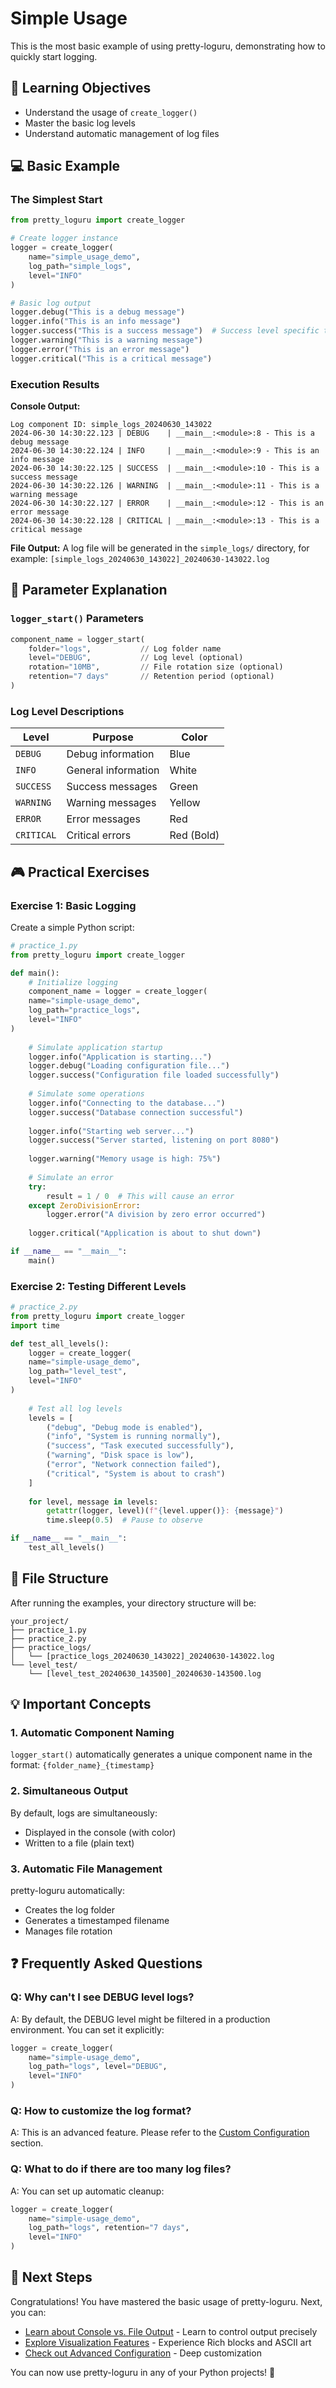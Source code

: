 # Simple Usage

This is the most basic example of using pretty-loguru, demonstrating how to quickly start logging.

## 🎯 Learning Objectives

- Understand the usage of `create_logger()`
- Master the basic log levels
- Understand automatic management of log files

## 💻 Basic Example

### The Simplest Start

```python
from pretty_loguru import create_logger

# Create logger instance
logger = create_logger(
    name="simple_usage_demo",
    log_path="simple_logs",
    level="INFO"
)

# Basic log output
logger.debug("This is a debug message")
logger.info("This is an info message")
logger.success("This is a success message")  # Success level specific to pretty-loguru
logger.warning("This is a warning message")
logger.error("This is an error message")
logger.critical("This is a critical message")
```

### Execution Results

**Console Output:**
```
Log component ID: simple_logs_20240630_143022
2024-06-30 14:30:22.123 | DEBUG    | __main__:<module>:8 - This is a debug message
2024-06-30 14:30:22.124 | INFO     | __main__:<module>:9 - This is an info message
2024-06-30 14:30:22.125 | SUCCESS  | __main__:<module>:10 - This is a success message
2024-06-30 14:30:22.126 | WARNING  | __main__:<module>:11 - This is a warning message
2024-06-30 14:30:22.127 | ERROR    | __main__:<module>:12 - This is an error message
2024-06-30 14:30:22.128 | CRITICAL | __main__:<module>:13 - This is a critical message
```

**File Output:**
A log file will be generated in the `simple_logs/` directory, for example:
`[simple_logs_20240630_143022]_20240630-143022.log`

## 🔧 Parameter Explanation

### `logger_start()` Parameters

```python
component_name = logger_start(
    folder="logs",           // Log folder name
    level="DEBUG",           // Log level (optional)
    rotation="10MB",         // File rotation size (optional)
    retention="7 days"       // Retention period (optional)
)
```

### Log Level Descriptions

| Level    | Purpose                  | Color      |
|----------|--------------------------|------------|
| `DEBUG`  | Debug information        | Blue       |
| `INFO`   | General information      | White      |
| `SUCCESS`| Success messages         | Green      |
| `WARNING`| Warning messages         | Yellow     |
| `ERROR`  | Error messages           | Red        |
| `CRITICAL`| Critical errors          | Red (Bold) |

## 🎮 Practical Exercises

### Exercise 1: Basic Logging

Create a simple Python script:

```python
# practice_1.py
from pretty_loguru import create_logger

def main():
    # Initialize logging
    component_name = logger = create_logger(
    name="simple-usage_demo",
    log_path="practice_logs",
    level="INFO"
)
    
    # Simulate application startup
    logger.info("Application is starting...")
    logger.debug("Loading configuration file...")
    logger.success("Configuration file loaded successfully")
    
    # Simulate some operations
    logger.info("Connecting to the database...")
    logger.success("Database connection successful")
    
    logger.info("Starting web server...")
    logger.success("Server started, listening on port 8080")
    
    logger.warning("Memory usage is high: 75%")
    
    # Simulate an error
    try:
        result = 1 / 0  # This will cause an error
    except ZeroDivisionError:
        logger.error("A division by zero error occurred")
    
    logger.critical("Application is about to shut down")

if __name__ == "__main__":
    main()
```

### Exercise 2: Testing Different Levels

```python
# practice_2.py
from pretty_loguru import create_logger
import time

def test_all_levels():
    logger = create_logger(
    name="simple-usage_demo",
    log_path="level_test",
    level="INFO"
)
    
    # Test all log levels
    levels = [
        ("debug", "Debug mode is enabled"),
        ("info", "System is running normally"),
        ("success", "Task executed successfully"),
        ("warning", "Disk space is low"),
        ("error", "Network connection failed"),
        ("critical", "System is about to crash")
    ]
    
    for level, message in levels:
        getattr(logger, level)(f"{level.upper()}: {message}")
        time.sleep(0.5)  # Pause to observe

if __name__ == "__main__":
    test_all_levels()
```

## 📁 File Structure

After running the examples, your directory structure will be:

```
your_project/
├── practice_1.py
├── practice_2.py
├── practice_logs/
│   └── [practice_logs_20240630_143022]_20240630-143022.log
└── level_test/
    └── [level_test_20240630_143500]_20240630-143500.log
```

## 💡 Important Concepts

### 1. Automatic Component Naming
`logger_start()` automatically generates a unique component name in the format:
`{folder_name}_{timestamp}`

### 2. Simultaneous Output
By default, logs are simultaneously:
- Displayed in the console (with color)
- Written to a file (plain text)

### 3. Automatic File Management
pretty-loguru automatically:
- Creates the log folder
- Generates a timestamped filename
- Manages file rotation

## ❓ Frequently Asked Questions

### Q: Why can't I see DEBUG level logs?
A: By default, the DEBUG level might be filtered in a production environment. You can set it explicitly:
```python
logger = create_logger(
    name="simple-usage_demo",
    log_path="logs", level="DEBUG",
    level="INFO"
)
```

### Q: How to customize the log format?
A: This is an advanced feature. Please refer to the [Custom Configuration](../../guide/custom-config) section.

### Q: What to do if there are too many log files?
A: You can set up automatic cleanup:
```python
logger = create_logger(
    name="simple-usage_demo",
    log_path="logs", retention="7 days",
    level="INFO"
)
```

## 🚀 Next Steps

Congratulations! You have mastered the basic usage of pretty-loguru. Next, you can:

- [Learn about Console vs. File Output](./console-vs-file) - Learn to control output precisely
- [Explore Visualization Features](../visual/) - Experience Rich blocks and ASCII art
- [Check out Advanced Configuration](../../guide/custom-config) - Deep customization

You can now use pretty-loguru in any of your Python projects! 🎉
